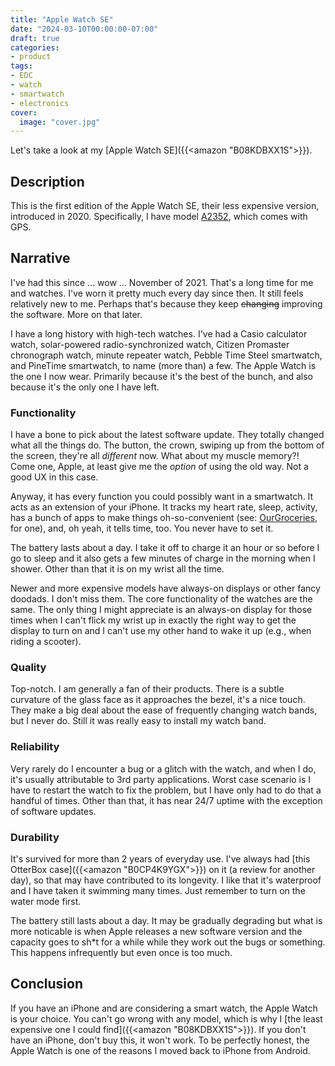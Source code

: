 ```yaml
---
title: "Apple Watch SE"
date: "2024-03-10T00:00:00-07:00"
draft: true
categories:
- product
tags:
- EDC
- watch
- smartwatch
- electronics
cover:
  image: "cover.jpg"
---
```


Let's take a look at my [Apple Watch SE]({{<amazon "B08KDBXX1S">}}).
<!--more-->
## Description

This is the first edition of the Apple Watch SE, their less expensive version, introduced in 2020. Specifically, I have model [A2352](https://support.apple.com/en-us/HT204507), which comes with GPS.

## Narrative

I've had this since ... wow ... November of 2021. That's a long time for me and watches. I've worn it pretty much every day since then. It still feels relatively new to me. Perhaps that's because they keep ~~changing~~ improving the software. More on that later.

I have a long history with high-tech watches. I've had a Casio calculator watch, solar-powered radio-synchronized watch, Citizen Promaster chronograph watch, minute repeater watch, Pebble Time Steel smartwatch, and PineTime smartwatch, to name (more than) a few. The Apple Watch is the one I now wear. Primarily because it's the best of the bunch, and also because it's the only one I have left. 

### Functionality

I have a bone to pick about the latest software update. They totally changed what all the things do. The button, the crown, swiping up from the bottom of the screen, they're all *different* now. What about my muscle memory?! Come one, Apple, at least give me the *option* of using the old way. Not a good UX in this case.

Anyway, it has every function you could possibly want in a smartwatch. It acts as an extension of your iPhone. It tracks my heart rate, sleep, activity, has a bunch of apps to make things oh-so-convenient (see: [OurGroceries](https://www.ourgroceries.com/), for one), and, oh yeah, it tells time, too. You never have to set it.

The battery lasts about a day. I take it off to charge it an hour or so before I go to sleep and it also gets a few minutes of charge in the morning when I shower. Other than that it is on my wrist all the time.

Newer and more expensive models have always-on displays or other fancy doodads. I don't miss them. The core functionality of the watches are the same. The only thing I might appreciate is an always-on display for those times when I can't flick my wrist up in exactly the right way to get the display to turn on and I can't use my other hand to wake it up (e.g., when riding a scooter).

### Quality

Top-notch. I am generally a fan of their products. There is a subtle curvature of the glass face as it approaches the bezel, it's a nice touch. They make a big deal about the ease of frequently changing watch bands, but I never do. Still it was really easy to install my watch band.

### Reliability

Very rarely do I encounter a bug or a glitch with the watch, and when I do, it's usually attributable to 3rd party applications. Worst case scenario is I have to restart the watch to fix the problem, but I have only had to do that a handful of times. Other than that, it has near 24/7 uptime with the exception of software updates.

### Durability

It's survived for more than 2 years of everyday use. I've always had [this OtterBox case]({{<amazon "B0CP4K9YGX">}}) on it (a review for another day), so that may have contributed to its longevity. I like that it's waterproof and I have taken it swimming many times. Just remember to turn on the water mode first.

The battery still lasts about a day. It may be gradually degrading but what is more noticable is when Apple releases a new software version and the capacity goes to sh*t for a while while they work out the bugs or something. This happens infrequently but even once is too much.

## Conclusion

If you have an iPhone and are considering a smart watch, the Apple Watch is your choice. You can't go wrong with any model, which is why I [the least expensive one I could find]({{<amazon "B08KDBXX1S">}}). If you don't have an iPhone, don't buy this, it won't work. To be perfectly honest, the Apple Watch is one of the reasons I moved back to iPhone from Android.